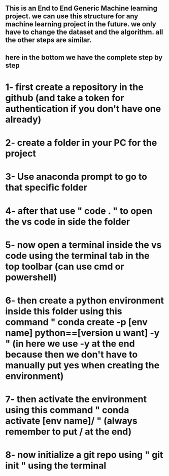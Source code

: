 ## This is an End to End Generic Machine learning project. we can use this structure for any machine learning project in the future. we only have to change the dataset and the algorithm. all the other steps are similar.

## here in the bottom we have the complete step by step

# 1- first create a repository in the github (and take a token for authentication if you don't have one already)

# 2- create a folder in your PC for the project

# 3- Use anaconda prompt to go to that specific folder

# 4- after that use " code . " to open the vs code in side the folder

# 5- now open a terminal inside the vs code using the terminal tab in the top toolbar (can use cmd or powershell)

# 6- then create a python environment inside this folder using this command  " conda create -p [env name] python==[version u want] -y "   (in here we use -y at the end because then we don't have to manually put yes when creating the environment)

# 7- then activate the environment using this command " conda activate [env name]/ "  (always remember to put / at the end)

# 8- now initialize a git repo using " git init " using the terminal